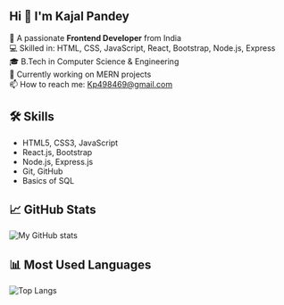 ## Hi 👋 I'm Kajal Pandey

🎯 A passionate **Frontend Developer** from India  
💻 Skilled in: HTML, CSS, JavaScript, React, Bootstrap, Node.js, Express  
🎓 B.Tech in Computer Science & Engineering  
🚀 Currently working on MERN projects  
📫 How to reach me: Kp498469@gmail.com

## 🛠 Skills
- HTML5, CSS3, JavaScript
- React.js, Bootstrap
- Node.js, Express.js
- Git, GitHub
- Basics of SQL


## 📈 GitHub Stats
![My GitHub stats](https://github-readme-stats.vercel.app/api?username=Prachi7905&show_icons=true&theme=radical)


## 📊 Most Used Languages
![Top Langs](https://github-readme-stats.vercel.app/api/top-langs/?username=Prachi7905&layout=compact&theme=radical)


